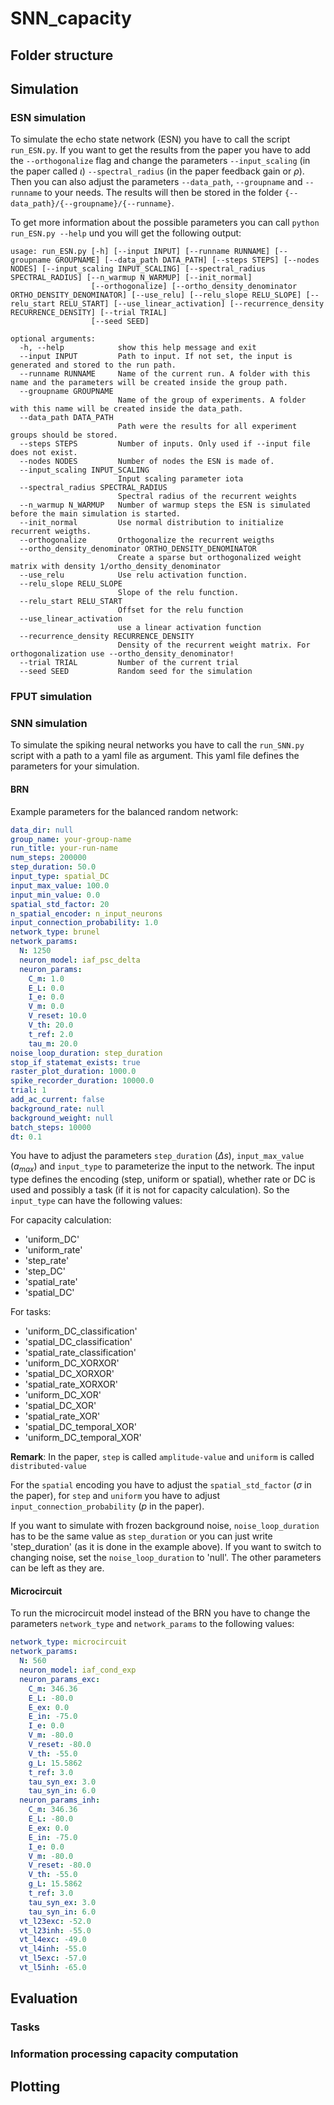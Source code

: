 # SNN_capacity

## Folder structure

## Simulation

### ESN simulation

To simulate the echo state network (ESN) you have to call the script `run_ESN.py`.
If you want to get the results from the paper you have to add the `--orthogonalize` flag and change the parameters
`--input_scaling` (in the paper called $\iota$) `--spectral_radius` (in the paper feedback gain or $\rho$). Then you 
can also adjust the parameters `--data_path`, `--groupname` and `--runname` to your needs. The results will then be 
stored in the folder `{--data_path}/{--groupname}/{--runname}`.

To get more information about the possible parameters you can call `python run_ESN.py --help` und you will get the 
following output:

```
usage: run_ESN.py [-h] [--input INPUT] [--runname RUNNAME] [--groupname GROUPNAME] [--data_path DATA_PATH] [--steps STEPS] [--nodes NODES] [--input_scaling INPUT_SCALING] [--spectral_radius SPECTRAL_RADIUS] [--n_warmup N_WARMUP] [--init_normal]
                  [--orthogonalize] [--ortho_density_denominator ORTHO_DENSITY_DENOMINATOR] [--use_relu] [--relu_slope RELU_SLOPE] [--relu_start RELU_START] [--use_linear_activation] [--recurrence_density RECURRENCE_DENSITY] [--trial TRIAL]
                  [--seed SEED]

optional arguments:
  -h, --help            show this help message and exit
  --input INPUT         Path to input. If not set, the input is generated and stored to the run path.
  --runname RUNNAME     Name of the current run. A folder with this name and the parameters will be created inside the group path.
  --groupname GROUPNAME
                        Name of the group of experiments. A folder with this name will be created inside the data_path.
  --data_path DATA_PATH
                        Path were the results for all experiment groups should be stored.
  --steps STEPS         Number of inputs. Only used if --input file does not exist.
  --nodes NODES         Number of nodes the ESN is made of.
  --input_scaling INPUT_SCALING
                        Input scaling parameter iota
  --spectral_radius SPECTRAL_RADIUS
                        Spectral radius of the recurrent weights
  --n_warmup N_WARMUP   Number of warmup steps the ESN is simulated before the main simulation is started.
  --init_normal         Use normal distribution to initialize recurrent weigths.
  --orthogonalize       Orthogonalize the recurrent weigths
  --ortho_density_denominator ORTHO_DENSITY_DENOMINATOR
                        Create a sparse but orthogonalized weight matrix with density 1/ortho_density_denominator
  --use_relu            Use relu activation function.
  --relu_slope RELU_SLOPE
                        Slope of the relu function.
  --relu_start RELU_START
                        Offset for the relu function
  --use_linear_activation
                        use a linear activation function
  --recurrence_density RECURRENCE_DENSITY
                        Density of the recurrent weight matrix. For orthogonalization use --ortho_density_denominator!
  --trial TRIAL         Number of the current trial
  --seed SEED           Random seed for the simulation
```
### FPUT simulation
### SNN simulation
To simulate the spiking neural networks you have to call the `run_SNN.py` script with a path to a yaml file
as argument. This yaml file defines the parameters for your simulation.

#### BRN
Example parameters for the balanced random network: 
```yaml
data_dir: null
group_name: your-group-name
run_title: your-run-name
num_steps: 200000
step_duration: 50.0
input_type: spatial_DC
input_max_value: 100.0
input_min_value: 0.0
spatial_std_factor: 20
n_spatial_encoder: n_input_neurons
input_connection_probability: 1.0
network_type: brunel
network_params:
  N: 1250
  neuron_model: iaf_psc_delta
  neuron_params:
    C_m: 1.0
    E_L: 0.0
    I_e: 0.0
    V_m: 0.0
    V_reset: 10.0
    V_th: 20.0
    t_ref: 2.0
    tau_m: 20.0
noise_loop_duration: step_duration
stop_if_statemat_exists: true
raster_plot_duration: 1000.0
spike_recorder_duration: 10000.0
trial: 1
add_ac_current: false
background_rate: null
background_weight: null
batch_steps: 10000
dt: 0.1
```

You have to adjust the parameters `step_duration` ($\Delta s$), `input_max_value` ($a_{max}$) and `input_type` to parameterize the input to the network.
The input type defines the encoding (step, uniform or spatial), whether rate or DC is used and possibly a task (if it is
not for capacity calculation). So the `input_type` can have the following values:

For capacity calculation:
- 'uniform_DC'
- 'uniform_rate'
- 'step_rate'
- 'step_DC'
- 'spatial_rate'
- 'spatial_DC' 
 
For tasks: 
- 'uniform_DC_classification' 
- 'spatial_DC_classification'
- 'spatial_rate_classification'
- 'uniform_DC_XORXOR'
- 'spatial_DC_XORXOR'
- 'spatial_rate_XORXOR'
- 'uniform_DC_XOR'
- 'spatial_DC_XOR'
- 'spatial_rate_XOR'
- 'spatial_DC_temporal_XOR'
- 'uniform_DC_temporal_XOR'

**Remark**: In the paper, `step` is called `amplitude-value` and `uniform` is called `distributed-value`

For the `spatial` encoding you have to adjust the `spatial_std_factor` ($\sigma$ in the paper), for `step` and `uniform`
you have to adjust `input_connection_probability` ($p$ in the paper).

If you want to simulate with frozen background noise, `noise_loop_duration` has to be the same value as `step_duration`
or you can just write 'step_duration' (as it is done in the example above). If you want to switch to changing 
noise, set the `noise_loop_duration` to 'null'. The other parameters can be left as they are.

#### Microcircuit
To run the microcircuit model instead of the BRN you have to change the parameters `network_type` and `network_params`
to the following values:

```yaml
network_type: microcircuit
network_params:
  N: 560
  neuron_model: iaf_cond_exp
  neuron_params_exc:
    C_m: 346.36
    E_L: -80.0
    E_ex: 0.0
    E_in: -75.0
    I_e: 0.0
    V_m: -80.0
    V_reset: -80.0
    V_th: -55.0
    g_L: 15.5862
    t_ref: 3.0
    tau_syn_ex: 3.0
    tau_syn_in: 6.0
  neuron_params_inh:
    C_m: 346.36
    E_L: -80.0
    E_ex: 0.0
    E_in: -75.0
    I_e: 0.0
    V_m: -80.0
    V_reset: -80.0
    V_th: -55.0
    g_L: 15.5862
    t_ref: 3.0
    tau_syn_ex: 3.0
    tau_syn_in: 6.0
  vt_l23exc: -52.0
  vt_l23inh: -55.0
  vt_l4exc: -49.0
  vt_l4inh: -55.0
  vt_l5exc: -57.0
  vt_l5inh: -65.0
```

## Evaluation

### Tasks
### Information processing capacity computation

## Plotting